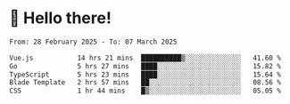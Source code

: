 # 👋 Hello there!

<!--START_SECTION:waka-->

```txt
From: 28 February 2025 - To: 07 March 2025

Vue.js           14 hrs 21 mins  ██████████▒░░░░░░░░░░░░░░   41.60 %
Go               5 hrs 27 mins   ████░░░░░░░░░░░░░░░░░░░░░   15.82 %
TypeScript       5 hrs 23 mins   ████░░░░░░░░░░░░░░░░░░░░░   15.64 %
Blade Template   2 hrs 57 mins   ██░░░░░░░░░░░░░░░░░░░░░░░   08.56 %
CSS              1 hr 44 mins    █▒░░░░░░░░░░░░░░░░░░░░░░░   05.05 %
```

<!--END_SECTION:waka-->
